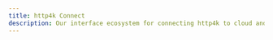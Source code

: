 ```yaml
---
title: http4k Connect
description: Our interface ecosystem for connecting http4k to cloud and AI services.
---
```


